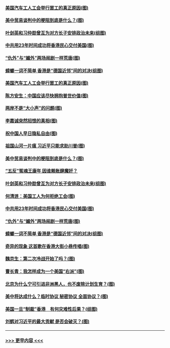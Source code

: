 #### [美国汽车工人工会举行罢工的真正原因(图)](../pages/p4/907906.md?t=09200122) 
#### [美中贸易谈判中的梗阻到底是什么？(图)](../pages/p4/907791.md?t=09200122) 
#### [叶剑英和习仲勋曾互为对方长子安排政治未来(组图)](../pages/p4/907786.md?t=09200122) 
#### [中共用23年时间成功将香港民心交付美国(图)](../pages/p4/907698.md?t=09200122) 
#### [“仇外”与“媚外”两场闹剧一样荒唐(图)](../pages/p4/907689.md?t=09200122) 
#### [蟑螂一词不简单 香港是“德国近邻”间的对决(组图)](../pages/p4/907618.md?t=09200122) 
#### [美国汽车工人工会举行罢工的真正原因(图)](../pages/p4/907906.md?t=09200122) 
#### [陈方安生：中国应该尽快拥抱普世价值(图)](../pages/p4/907826.md?t=09200122) 
#### [两岸不是“大小声”的问题(图)](../pages/p4/907825.md?t=09200122) 
#### [李嘉诚突然招恨的真相(图)](../pages/p4/907799.md?t=09200122) 
#### [祝中国人早日隐私自由(图)](../pages/p4/907797.md?t=09200122) 
#### [祖国山河一片瘟 习近平只能求助川普(图)](../pages/p4/907796.md?t=09200122) 
#### [美中贸易谈判中的梗阻到底是什么？(图)](../pages/p4/907791.md?t=09200122) 
#### [“五反”冤魂王康年 因谁赖账肆魔奸？](../pages/p4/907787.md?t=09200122) 
#### [叶剑英和习仲勋曾互为对方长子安排政治未来(组图)](../pages/p4/907786.md?t=09200122) 
#### [何清涟：美国工人为何拒绝工会(图)](../pages/p4/907701.md?t=09200122) 
#### [中共用23年时间成功将香港民心交付美国(图)](../pages/p4/907698.md?t=09200122) 
#### [“仇外”与“媚外”两场闹剧一样荒唐(图)](../pages/p4/907689.md?t=09200122) 
#### [蟑螂一词不简单 香港是“德国近邻”间的对决(组图)](../pages/p4/907618.md?t=09200122) 
#### [奇异的现象 这首歌在香港大街小巷传唱(图)](../pages/p4/907583.md?t=09200122) 
#### [魏京生：第二次冷战开始了吗？(图)](../pages/p4/907581.md?t=09200122) 
#### [曹长青：我怎样成为一个美国“右派”(图)](../pages/p4/907580.md?t=09200122) 
#### [北京为什么宁可引进非洲黑人，也不废除计划生育？(图)](../pages/p4/907577.md?t=09200122) 
#### [美中将达成什么？临时协议 秘密协议 全面协议？(图)](../pages/p4/907576.md?t=09200122) 
#### [美国一旦“制裁”香港　有何灾难性后果？(组图)](../pages/p4/907575.md?t=09200122) 
#### [刘鹤对习近平的最大贡献 是否会破灭？(图)](../pages/p4/907509.md?t=09200122) 

----
#### [ >>> 更早内容 <<< ](../indexes/p4-earlier.md)
